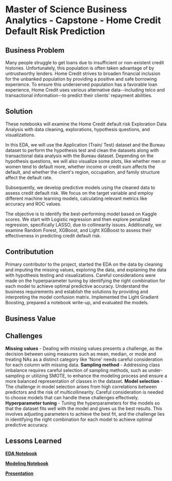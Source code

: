 # Master of Science Business Analytics - Capstone - Home Credit Default Risk Prediction

## Business Problem

Many people struggle to get loans due to insufficient or non-existent credit histories. Unfortunately, this population is often taken advantage of by untrustworthy lenders. Home Credit strives to broaden financial inclusion for the unbanked population by providing a positive and safe borrowing experience. To ensure this underserved population has a favorable loan experience, Home Credit uses various alternative data--including telco and transactional information--to predict their clients' repayment abilities.

## Solution 

These notebooks will examine the Home Credit default risk Exploration Data Analysis with data cleaning, explorations, hypothesis questions, and visualizations.

In this EDA, we will use the Application (Train/ Test) dataset and the Bureau dataset to perform the hypothesis test and clean the datasets along with transactional data analysis with the Bureau dataset. Depending on the hypothesis questions, we will also visualize some plots, like whether men or women tend to default more, whether income or credit sum affects the default, and whether the client's region, occupation, and family structure affect the default rate.

Subsequently, we develop predictive models using the cleaned data to assess credit default risk. We focus on the target variable and employ different machine learning models, calculating relevant metrics like accuracy and ROC values.

The objective is to identify the best-performing model based on Kaggle scores. We start with Logistic regression and then explore penalized regression, specifically LASSO, due to collinearity issues. Additionally, we examine Random Forest, XGBoost, and Light XGBoost to assess their effectiveness in predicting credit default risk.

## Contributution

Primary contributor to the project, started the EDA on the data by cleaning and imputing the missing values, exploring the data, and explaining the data with hypothesis testing and visualizations. Careful considerations were made on the hyperparameter tuning by identifying the right combination for each model to achieve optimal predictive accuracy. Understand the business requirements and establish the solutions by providing and interpreting the model confusion matrix. Implemented the Light Gradient Boosting, prepared a notebook write-up, and evaluated the models.

## Business Value



## Challenges

**Missing values** - Dealing with missing values presents a challenge, as the decision between using measures such as mean, median, or mode and treating NAs as a distinct category like 'None' needs careful consideration for each column with missing data.
**Sampling method** - Addressing class imbalance requires careful selection of sampling methods, such as under-sampling or utilizing SMOTE, to enhance the modeling process and ensure a more balanced representation of classes in the dataset.
**Model selection** - The challenge in model selection arises from high correlations between predictors and the risk of multicollinearity. Careful consideration is needed to choose models that can handle these challenges effectively.
**Hyperparameter tuning** - Tuning the hyperparameters for the models so that the dataset fits well with the model and gives us the best results. This involves adjusting parameters to achieve the best fit, and the challenge lies in identifying the right combination for each model to achieve optimal predictive accuracy.

## Lessons Learned


**[EDA Notebook](https://github.com/AbhiramMannam/Capstone-Home-Credit-Default/blob/main/Capstone_Project_EDA_Abhiram.ipynb)**

**[Modeling Notebook](https://github.com/AbhiramMannam/Capstone-Home-Credit-Default/blob/main/Capstone_Project_Modelling.ipynb)**

**[Presentation](https://github.com/AbhiramMannam/Capstone-Home-Credit-Default/blob/main/Capstone%20Presentation.pptx)**
